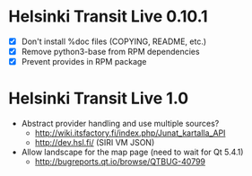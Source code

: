 Helsinki Transit Live 0.10.1
============================

 * [X] Don't install %doc files (COPYING, README, etc.)
 * [X] Remove python3-base from RPM dependencies
 * [X] Prevent provides in RPM package

Helsinki Transit Live 1.0
=========================

 * Abstract provider handling and use multiple sources?
   - http://wiki.itsfactory.fi/index.php/Junat_kartalla_API
   - http://dev.hsl.fi/ (SIRI VM JSON)
 * Allow landscape for the map page (need to wait for Qt 5.4.1)
   - <http://bugreports.qt.io/browse/QTBUG-40799>
